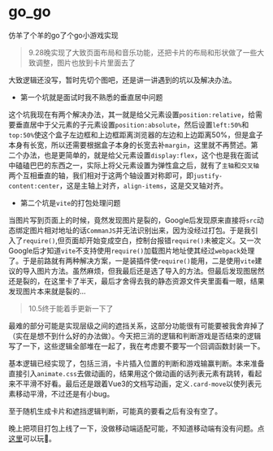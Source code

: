 # go_go
仿羊了个羊的go了个go小游戏实现

> 9.28晚实现了大致页面布局和音乐功能，还把卡片的布局和形状做了一些大致调整，图片也放到卡片里面去了

大致逻辑还没写，暂时先切个图吧，还是讲一讲遇到的坑以及解决办法。

- 第一个坑就是面试时我不熟悉的垂直居中问题

这个坑我现在有两个解决办法，其一就是给父元素设置`position:relative`，给需要垂直居中于父元素的子元素设置`position:absolute`，然后设置`left:50%`和`top:50%`使这个盒子左边框和上边框距离浏览器的左边和上边距离50%，但是盒子本身有长宽，所以还需要根据盒子本身的长宽去补`margin`，这里就不再赘述。第二个办法，也是更简单的，就是给父元素设置`display:flex`，这个也是我在面试中磕磕巴巴的东西之一，实际上将父元素设置为弹性盒之后，就有了`主轴`和`交叉轴`两个互相垂直的轴，我们相对于这两个轴设置对称即可，即`justify-content:center`，这是主轴上对齐，`align-items`，这是交叉轴对齐。

- 第二个坑是`vite`的打包处理问题

当图片写到页面上的时候，竟然发现图片是裂的，Google后发现原来直接将`src`动态绑定图片相对地址的话`CommanJS`并无法识别出来，因为没经过打包。于是我引入了`require()`,但页面却开始变成空白，控制台报错`require()`未被定义。又一次Google后才知道`vite`不支持使用`require()`加载图片地址使其经过`webpack`处理了。于是前路就有两种解决方案，一是装插件使`require()`能用，二是使用`vite`建议的导入图片方法。虽然麻烦，但我最后还是选了导入的方法。但最后发现图居然还是裂的，在这里卡了半天，最后才舍得去我的静态资源文件夹里面看一眼，结果发现图片本来就是裂的...

> 10.5终于能着手更新一下了

最难的部分可能是实现层级之间的遮挡关系，这部分功能很有可能要被我舍弃掉了（实在是想不到什么好的办法做）。今天把三消的逻辑和判断游戏是否结束的逻辑写了一下，这些逻辑全部堆在一起了，我在考虑要不要写一个回调函数封装一下。

基本逻辑已经实现了，包括三消，卡片插入位置的判断和游戏输赢判断。本来准备直接引入`animate.css`去做动画的，结果用这个做动画的话列表元素有跳转，看起来不平滑不好看。最后还是跟着Vue3的文档写动画，定义`.card-move`以使列表元素移动平滑，不过还是有小bug。

至于随机生成卡片和遮挡逻辑判断，可能真的要看之后有没有空了。

晚上把项目打包上线了一下，没做移动端适配可能，不知道移动端有没有问题。点[这里](http://106.15.38.27/)可以玩👀。

